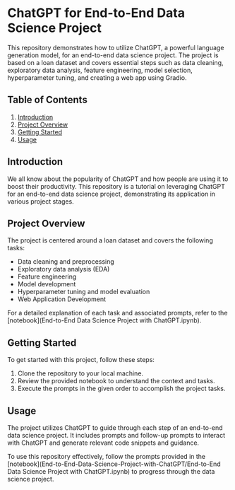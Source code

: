 
# ChatGPT for End-to-End Data Science Project

This repository demonstrates how to utilize ChatGPT, a powerful language generation model, for an end-to-end data science project. The project is based on a loan dataset and covers essential steps such as data cleaning, exploratory data analysis, feature engineering, model selection, hyperparameter tuning, and creating a web app using Gradio.

## Table of Contents

1. [Introduction](#introduction)
2. [Project Overview](#project-overview)
3. [Getting Started](#getting-started)
4. [Usage](#usage)

## Introduction

We all know about the popularity of ChatGPT and how people are using it to boost their productivity. This repository is a tutorial on leveraging ChatGPT for an end-to-end data science project, demonstrating its application in various project stages.

## Project Overview

The project is centered around a loan dataset and covers the following tasks:
- Data cleaning and preprocessing
- Exploratory data analysis (EDA)
- Feature engineering
- Model development
- Hyperparameter tuning and model evaluation
- Web Application Development

For a detailed explanation of each task and associated prompts, refer to the [notebook](End-to-End Data Science Project with ChatGPT.ipynb).

## Getting Started

To get started with this project, follow these steps:
1. Clone the repository to your local machine.
2. Review the provided notebook to understand the context and tasks.
3. Execute the prompts in the given order to accomplish the project tasks.

## Usage

The project utilizes ChatGPT to guide through each step of an end-to-end data science project. It includes prompts and follow-up prompts to interact with ChatGPT and generate relevant code snippets and guidance.

To use this repository effectively, follow the prompts provided in the [notebook](End-to-End-Data-Science-Project-with-ChatGPT/End-to-End Data Science Project with ChatGPT.ipynb) to progress through the data science project.



